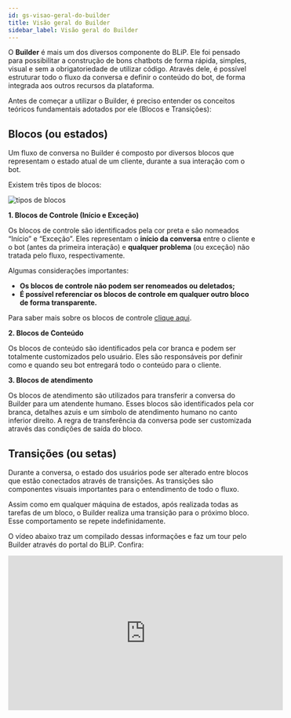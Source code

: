 ```yaml
---
id: gs-visao-geral-do-builder
title: Visão geral do Builder
sidebar_label: Visão geral do Builder
---
```


O **Builder** é mais um dos diversos componente do BLiP. Ele foi pensado para possibilitar a construção de bons chatbots de forma rápida, simples, visual e sem a obrigatoriedade de utilizar código. Através dele, é possível estruturar todo o fluxo da conversa e definir o conteúdo do bot, de forma integrada aos outros recursos da plataforma.

Antes de começar a utilizar o Builder, é preciso entender os conceitos teóricos fundamentais adotados por ele (Blocos e Transições):

## Blocos (ou estados)

Um fluxo de conversa no Builder é composto por diversos blocos que representam o estado atual de um cliente, durante a sua interação com o bot.

Existem três tipos de blocos:

![tipos de blocos](/img/concepts/getting-started/gs-viao-geral-do-builder.png)

**1. Blocos de Controle (Início e Exceção)**

Os blocos de controle são identificados pela cor preta e são nomeados “Início” e “Exceção”. Eles representam o **início da conversa** entre o cliente e o bot (antes da primeira interação) e **qualquer problema** (ou exceção) não tratada pelo fluxo, respectivamente.

Algumas considerações importantes:
* **Os blocos de controle não podem ser renomeados ou deletados;**
* **É possível referenciar os blocos de controle em qualquer outro bloco de forma transparente.**

Para saber mais sobre os blocos de controle [clique aqui](https://help.blip.ai/hc/pt-br/articles/360000697411).

**2. Blocos de Conteúdo**

Os blocos de conteúdo são identificados pela cor branca e podem ser totalmente customizados pelo usuário. Eles são responsáveis por definir como e quando seu bot entregará todo o conteúdo para o cliente.

**3. Blocos de atendimento**

Os blocos de atendimento são utilizados para transferir a conversa do Builder para um atendente humano. Esses blocos são identificados pela cor branca, detalhes azuis e um símbolo de atendimento humano no canto inferior direito. A regra de transferência da conversa pode ser customizada através das condições de saída do bloco.

## Transições (ou setas)

Durante a conversa, o estado dos usuários pode ser alterado entre blocos que estão conectados através de transições. As transições são componentes visuais importantes para o entendimento de todo o fluxo.

Assim como em qualquer máquina de estados, após realizada todas as tarefas de um bloco, o Builder realiza uma transição para o próximo bloco. Esse comportamento se repete indefinidamente.

O vídeo abaixo traz um compilado dessas informações e faz um tour pelo Builder através do portal do BLiP. Confira:

<iframe width="560" height="315" src="https://www.youtube.com/embed/82Yv6PAWCt0" frameborder="0" allow="accelerometer; autoplay; encrypted-media; gyroscope; picture-in-picture" allowfullscreen></iframe>
